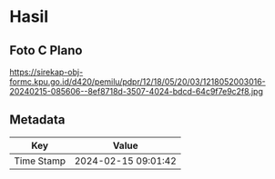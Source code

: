 # Hasil

## Foto C Plano

https://sirekap-obj-formc.kpu.go.id/d420/pemilu/pdpr/12/18/05/20/03/1218052003016-20240215-085606--8ef8718d-3507-4024-bdcd-64c9f7e9c2f8.jpg


## Metadata

| Key        | Value               |
| ---------- | ------------------- |
| Time Stamp | 2024-02-15 09:01:42 |



